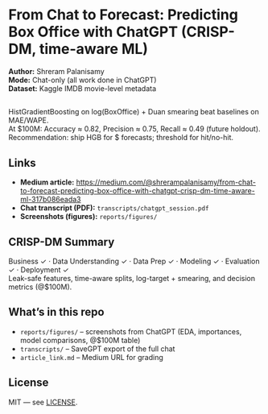 # From Chat to Forecast: Predicting Box Office with ChatGPT (CRISP-DM, time-aware ML)

**Author:** Shreram Palanisamy  
**Mode:** Chat-only (all work done in ChatGPT)  
**Dataset:** Kaggle IMDB movie-level metadata

## 
HistGradientBoosting on log(BoxOffice) + Duan smearing beat baselines on MAE/WAPE.  
At $100M: Accuracy ≈ 0.82, Precision ≈ 0.75, Recall ≈ 0.49 (future holdout).  
Recommendation: ship HGB for $ forecasts; threshold for hit/no-hit.

## Links
- **Medium article:** https://medium.com/@shrerampalanisamy/from-chat-to-forecast-predicting-box-office-with-chatgpt-crisp-dm-time-aware-ml-317b086eada3
- **Chat transcript (PDF):** `transcripts/chatgpt_session.pdf`
- **Screenshots (figures):** `reports/figures/`

## CRISP-DM Summary
Business ✓ · Data Understanding ✓ · Data Prep ✓ · Modeling ✓ · Evaluation ✓ · Deployment ✓  
Leak-safe features, time-aware splits, log-target + smearing, and decision metrics (@$100M).

## What’s in this repo
- `reports/figures/` – screenshots from ChatGPT (EDA, importances, model comparisons, @$100M table)
- `transcripts/` – SaveGPT export of the full chat
- `article_link.md` – Medium URL for grading

## License
MIT — see [LICENSE](./LICENSE).
